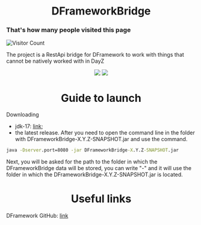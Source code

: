 <h1 align="center">DFrameworkBridge</h1>

<p align="center">
<h3>That's how many people visited this page</h3>

![Visitor Count](https://profile-counter.glitch.me/DFrameworkDataBaseBridge/count.svg)
</p>

The project is a RestApi bridge for DFramework to work with things that cannot be natively worked with in DayZ
<p align="center">
<img src="https://img.shields.io/badge/made%20by-Demands-blue.svg" >
<img src="https://badges.frapsoft.com/os/v1/open-source.svg?v=103" >
</p>

<h1 align="center">Guide to launch</h1>

Downloading 
 - jdk-17: [link](https://www.oracle.com/java/technologies/javase/jdk17-archive-downloads.html);
 - the latest release.
After you need to open the command line in the folder with DFrameworkBridge-X.Y.Z-SNAPSHOT.jar and use the command.

```cmd
java -Dserver.port=8080 -jar DFrameworkBridge-X.Y.Z-SNAPSHOT.jar
```

Next, you will be asked for the path to the folder in which the DFrameworkBridge data will be stored, you can write "-" and it will use the folder in which the DFrameworkBridge-X.Y.Z-SNAPSHOT.jar is located.

<h1 align="center">Useful links</h1>

DFramework GitHub: [link](https://github.com/Demandss/DFramework)
